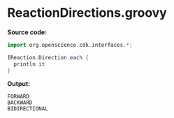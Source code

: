 # ReactionDirections.groovy
**Source code:**
```groovy
import org.openscience.cdk.interfaces.*;

IReaction.Direction.each {
  println it
}
```
**Output:**
```plain
FORWARD
BACKWARD
BIDIRECTIONAL
```
